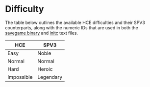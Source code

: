 # Difficulty

The table below outlines the available HCE difficulties and their SPV3
counterparts, along with the numeric IDs that are used in both the
[savegame binary](savegame.md) and [initc](initc.md) text files.

| HCE        | SPV3      |
| ---------- | --------- |
| Easy       | Noble     |
| Normal     | Normal    |
| Hard       | Heroic    |
| Impossible | Legendary |
